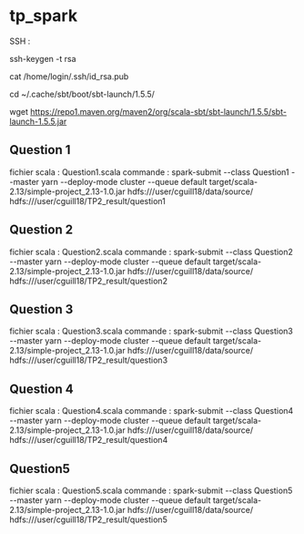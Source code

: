 # tp_spark

SSH : 


ssh-keygen -t rsa


cat /home/login/.ssh/id_rsa.pub


cd  ~/.cache/sbt/boot/sbt-launch/1.5.5/


wget https://repo1.maven.org/maven2/org/scala-sbt/sbt-launch/1.5.5/sbt-launch-1.5.5.jar


## Question 1
fichier scala : Question1.scala
commande : spark-submit --class Question1 --master yarn --deploy-mode cluster --queue default target/scala-2.13/simple-project_2.13-1.0.jar hdfs:///user/cguill18/data/source/ hdfs:///user/cguill18/TP2_result/question1


## Question 2
fichier scala : Question2.scala
commande : spark-submit --class Question2 --master yarn --deploy-mode cluster --queue default target/scala-2.13/simple-project_2.13-1.0.jar hdfs:///user/cguill18/data/source/ hdfs:///user/cguill18/TP2_result/question2

## Question 3
fichier scala : Question3.scala
commande : spark-submit --class Question3 --master yarn --deploy-mode cluster --queue default target/scala-2.13/simple-project_2.13-1.0.jar hdfs:///user/cguill18/data/source/ hdfs:///user/cguill18/TP2_result/question3

## Question 4
fichier scala : Question4.scala
commande : spark-submit --class Question4 --master yarn --deploy-mode cluster --queue default target/scala-2.13/simple-project_2.13-1.0.jar hdfs:///user/cguill18/data/source/ hdfs:///user/cguill18/TP2_result/question4

## Question5
fichier scala : Question5.scala
commande : spark-submit --class Question5 --master yarn --deploy-mode cluster --queue default target/scala-2.13/simple-project_2.13-1.0.jar hdfs:///user/cguill18/data/source/ hdfs:///user/cguill18/TP2_result/question5